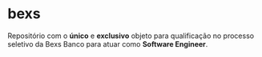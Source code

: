 # bexs
Repositório com o **único** e **exclusivo** objeto para qualificação no processo seletivo da Bexs Banco para atuar como **Software Engineer**.
